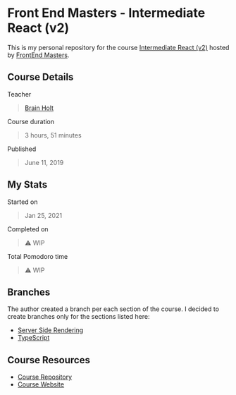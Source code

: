 # Front End Masters - Intermediate React (v2)

This is my personal repository for the course [Intermediate React (v2)](https://frontendmasters.com/courses/intermediate-react-v2/) hosted by [FrontEnd Masters](https://frontendmasters.com/).

## Course Details

Teacher

> [Brain Holt](https://twitter.com/holtbt)

Course duration

> 3 hours, 51 minutes

Published

> June 11, 2019

## My Stats

Started on

> Jan 25, 2021

Completed on

> :warning: WIP

Total Pomodoro time

> :warning: WIP

## Branches

The author created a branch per each section of the course. I decided to create branches only for the sections listed here:

- [Server Side Rendering](https://github.com/iramirezc-learning/fem-intermediate-react-v2/tree/server-side-rendering)
- [TypeScript](https://github.com/iramirezc-learning/fem-intermediate-react-v2/tree/typescript)

## Course Resources

- [Course Repository](https://github.com/btholt/complete-intro-to-react-v5)
- [Course Website](https://btholt.github.io/complete-intro-to-react-v5/)
